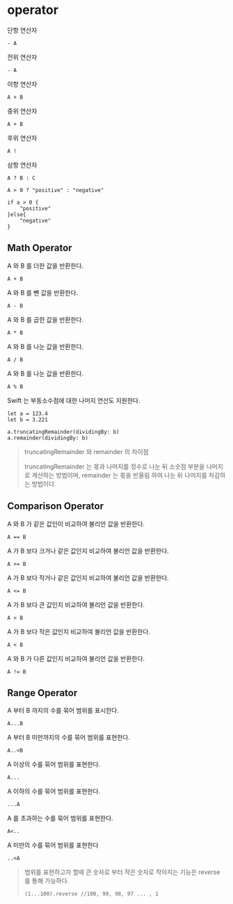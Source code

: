 # operator
단항 연산자

```
- A
```
전위 연산자

```
- A
```
이항 연산자

```
A + B
```
중위 연산자

```
A + B
```
후위 연산자

```
A !
```
삼항 연산자

```
A ? B : C

A > 0 ? "positive" : "negative"

if a > 0 {
	"positive"
}else{
	"negative"
}
```

## Math Operator

A 와 B 를 더한 값을 반환한다.

```
A + B
```

A 와 B 를 뺀 값을 반환한다.

```
A - B 
```

A 와 B 를 곱한 값을 반환한다.

```
A * B
```
A 와 B 를 나눈 값을 반환한다.

```
A / B
```

A 와 B 를 나눈 값을 반환한다.

```
A % B
```
Swift 는 부동소수점에 대한 나머지 연산도 지원한다.

```
let a = 123.4
let b = 3.221

a.truncatingRemainder(dividingBy: b)
a.remainder(dividingBy: b)
```

>truncatingRemainder 와 remainder 의 차이점
>
>truncatingRemainder 는 몫과 나머지를 정수로 나눈 뒤 소숫점 부분을 나머지로 계산하는 방법이며, remainder 는 몫을 반올림 하여 나눈 뒤 나머지를 차감하는 방법이다.



## Comparison Operator


A 와 B 가 같은 값인이 비교하여 불리언 값을 반환한다.

```
A == B
```

A 가 B 보다 크거나 같은 값인지 비교하여 불리언 값을 반환한다.

```
A >= B
```

A 가 B 보다 작거나 같은 값인지 비교하여 불리언 값을 반환한다.

```
A <= B
```

A 가 B 보다 큰 값인지 비교하여 불리언 값을 반환한다.

```
A > B
```

A 가 B 보다 작은 값인지 비교하여 불리언 값을 반환한다.

```
A < B
```

A 와 B 가 다른 값인지 비교하여 불리언 값을 반환한다.

```
A != B
```

## Range Operator

A 부터 B 까지의 수를 묶어 범위를 표시한다.

```
A...B
```

A 부터 B 미만까지의 수를 묶어 범위를 표현한다.

```
A..<B
```

A 이상의 수를 묶어 범위를 표현한다.

```
A...
```

A 이하의 수를 묶어 범위를 표현한다.

```
...A
```

A 를 초과하는 수를 묶어 범위를 표현한다.

```
A<..
```

A 미만의 수를 묶어 범위를 표현한다

```
..<A
```
> 범위를 표현하고자 할때 큰 숫자로 부터 작은 숫자로 작아지는 기능은 reverse 를 통해 가능하다.
> 
> ```
> (1...100).reverse //100, 99, 98, 97 ... , 1

